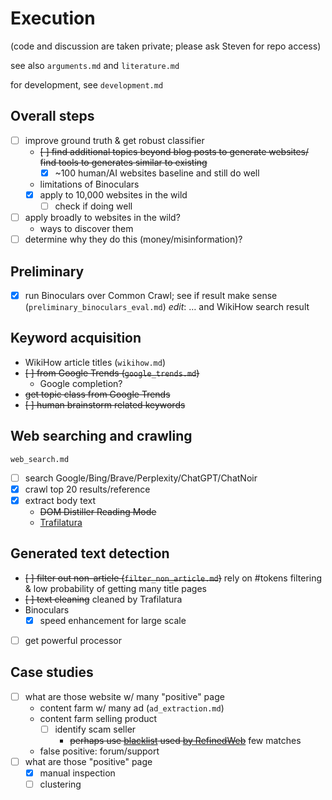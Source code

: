 # Execution

(code and discussion are taken private; please ask Steven for repo access)

see also `arguments.md` and `literature.md`

for development, see `development.md`

## Overall steps

- [ ] improve ground truth & get robust classifier
    - ~~[ ] find additional topics beyond blog posts to
        generate websites/ find tools to generates similar to existing~~
        - [x] \~100 human/AI websites baseline and still do well
    - limitations of Binoculars
    - [x] apply to 10,000 websites in the wild
        - [ ] check if doing well
- [ ] apply broadly to websites in the wild?
    - ways to discover them
- [ ] determine why they do this (money/misinformation)?

## Preliminary

- [x] run Binoculars over Common Crawl; see if
    result make sense (`preliminary_binoculars_eval.md`) *edit*: …
    and WikiHow search result

## Keyword acquisition

- WikiHow article titles (`wikihow.md`)
- ~~[ ] from Google Trends (`google_trends.md`)~~
    - Google completion?
- ~~get topic class from Google Trends~~
- ~~[ ] human brainstorm related keywords~~

## Web searching and crawling

`web_search.md`

- [ ] search Google/Bing/Brave/Perplexity/ChatGPT/ChatNoir
- [x] crawl top 20 results/reference
- [x] extract body text
    - ~~DOM Distiller Reading Mode~~
    - [Trafilatura](https://github.com/adbar/trafilatura)

## Generated text detection

- ~~[ ] filter out non-article (`filter_non_article.md`)~~
    rely on \#tokens filtering & low probability of getting many title pages
- ~~[ ] text cleaning~~ cleaned by Trafilatura
- Binoculars
    - [x] speed enhancement for large scale
- [ ] get powerful processor

## Case studies

- [ ] what are those website w/ many "positive" page
    - content farm w/ many ad (`ad_extraction.md`)
    - content farm selling product
        - [ ] identify scam seller
            - ~~perhaps use
                [blacklist](https://dsi.ut-capitole.fr/blacklists/index_en.php)
                used [by RefinedWeb](literature.html#training-data-curation)~~
                few matches
    - false positive: forum/support
- [ ] what are those "positive" page
    - [x] manual inspection
    - [ ] clustering
